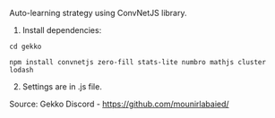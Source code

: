 Auto-learning strategy using ConvNetJS library.

1. Install dependencies:

`cd gekko`

`npm install convnetjs zero-fill stats-lite numbro mathjs cluster lodash`

2. Settings are in .js file.

Source: Gekko Discord - https://github.com/mounirlabaied/
